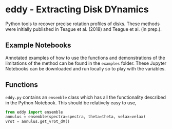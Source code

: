 # eddy - Extracting Disk DYnamics

Python tools to recover precise rotation profiles of disks. These methods were
initially published in Teague et al. (2018) and Teague et al. (in prep.).

## Example Notebooks

Annotated examples of how to use the functions and demonstrations of the
limitations of the method can be found in the `examples` folder. These Jupyter
Notebooks can be downloaded and run locally so to play with the variables.

## Functions

`eddy.py` contains an `ensemble` class which has all the functionality described
in the Python Notebook. This should be relatively easy to use,

```python
from eddy import ensemble
annulus = ensemble(spectra=spectra, theta=theta, velax=velax)
vrot = annulus.get_vrot_dV()
```
